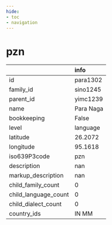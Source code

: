 ```yaml
---
hide:
- toc
- navigation
---
```

# pzn
|                      | info      |
|:---------------------|:----------|
| id                   | para1302  |
| family_id            | sino1245  |
| parent_id            | yimc1239  |
| name                 | Para Naga |
| bookkeeping          | False     |
| level                | language  |
| latitude             | 26.2072   |
| longitude            | 95.1618   |
| iso639P3code         | pzn       |
| description          | nan       |
| markup_description   | nan       |
| child_family_count   | 0         |
| child_language_count | 0         |
| child_dialect_count  | 0         |
| country_ids          | IN MM     |